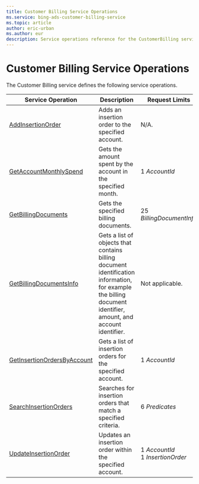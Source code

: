 ```yaml
---
title: Customer Billing Service Operations
ms.service: bing-ads-customer-billing-service
ms.topic: article
author: eric-urban
ms.author: eur
description: Service operations reference for the CustomerBilling service.
---
```

# Customer Billing Service Operations
The Customer Billing service defines the following service operations.

|Service Operation|Description|Request Limits|
|---|---|---|
|[AddInsertionOrder](addinsertionorder.md)|Adds an insertion order to the specified account.|N/A.|
|[GetAccountMonthlySpend](getaccountmonthlyspend.md)|Gets the amount spent by the account in the specified month.|1 *AccountId*|
|[GetBillingDocuments](getbillingdocuments.md)|Gets the specified billing documents.|25 *BillingDocumentInfo*|
|[GetBillingDocumentsInfo](getbillingdocumentsinfo.md)|Gets a list of objects that contains billing document identification information, for example the billing document identifier, amount, and account identifier.|Not applicable.|
|[GetInsertionOrdersByAccount](getinsertionordersbyaccount.md)|Gets a list of insertion orders for the specified account.|1 *AccountId*|
|[SearchInsertionOrders](searchinsertionorders.md)|Searches for insertion orders that match a specified criteria.|6 *Predicates*|
|[UpdateInsertionOrder](updateinsertionorder.md)|Updates an insertion order within the specified account.|1 *AccountId*<br/>1 *InsertionOrder*|
